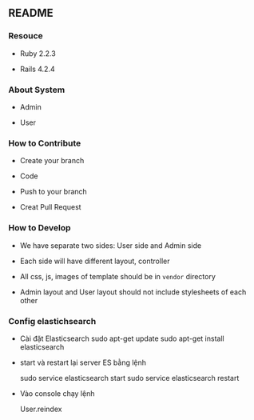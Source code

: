 ## README

### Resouce

* Ruby 2.2.3

* Rails 4.2.4

### About System

* Admin

* User

### How to Contribute

* Create your branch

* Code

* Push to your branch

* Creat Pull Request

### How to Develop

* We have separate two sides: User side and Admin side

* Each side will have different layout, controller

* All css, js, images of template should be in ``` vendor ``` directory

* Admin layout and User layout should not include stylesheets of each other

### Config elastichsearch

* Cài đặt Elasticsearch
  sudo apt-get update
  sudo apt-get install elasticsearch

* start và restart lại server ES bằng lệnh

  sudo service elasticsearch start
  sudo service elasticsearch restart

* Vào console chạy lệnh

  User.reindex

